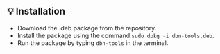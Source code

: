 ## 💡 Installation

- Download the .deb package from the repository.
- Install the package using the command `sudo dpkg -i dbn-tools.deb`.
- Run the package by typing `dbn-tools` in the terminal.
